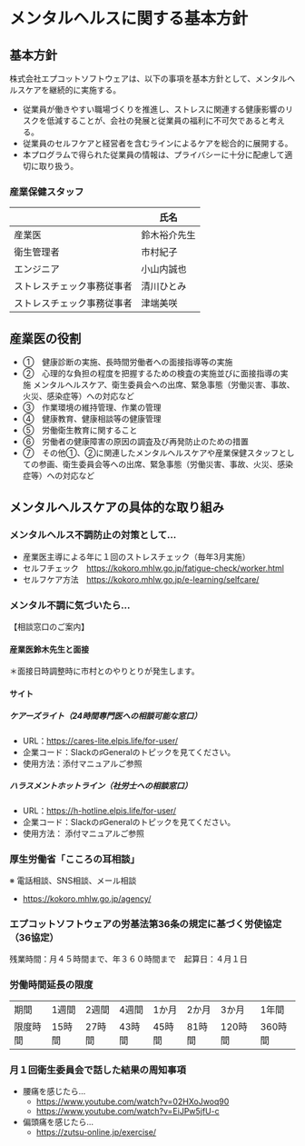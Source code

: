 # メンタルヘルスに関する基本方針

## 基本方針

株式会社エプコットソフトウェアは、以下の事項を基本方針として、メンタルヘルスケアを継続的に実施する。

- 従業員が働きやすい職場づくりを推進し、ストレスに関連する健康影響のリスクを低減することが、会社の発展と従業員の福利に不可欠であると考える。
- 従業員のセルフケアと経営者を含むラインによるケアを総合的に展開する。
- 本プログラムで得られた従業員の情報は、プライバシーに十分に配慮して適切に取り扱う。

### 産業保健スタッフ

|  | 氏名 |
| --- | --- |
| 産業医 | 鈴木裕介先生 |
| 衛生管理者 | 市村紀子 |
| エンジニア | 小山内誠也 |
| ストレスチェック事務従事者 | 清川ひとみ |
| ストレスチェック事務従事者 | 津端美咲 |

## 産業医の役割

- ①　健康診断の実施、長時間労働者への面接指導等の実施
- ②　心理的な負担の程度を把握するための検査の実施並びに面接指導の実施
メンタルヘルスケア、衛生委員会への出席、緊急事態（労働災害、事故、火災、感染症等）への対応など
- ③　作業環境の維持管理、作業の管理
- ④　健康教育、健康相談等の健康管理
- ⑤　労働衛生教育に関すること
- ⑥　労働者の健康障害の原因の調査及び再発防止のための措置
- ⑦　その他①、②に関連したメンタルヘルスケアや産業保健スタッフとしての参画、衛生委員会等への出席、緊急事態（労働災害、事故、火災、感染症等）への対応など

## メンタルヘルスケアの具体的な取り組み

### メンタルヘルス不調防止の対策として…

- 産業医主導による年に１回のストレスチェック（毎年3月実施）
- セルフチェック　<https://kokoro.mhlw.go.jp/fatigue-check/worker.html>
- セルフケア方法　<https://kokoro.mhlw.go.jp/e-learning/selfcare/>

### メンタル不調に気づいたら…

【相談窓口のご案内】

#### 産業医鈴木先生と面接

＊面接日時調整時に市村とのやりとりが発生します。

#### サイト

##### ケアーズライト（24時間専門医への相談可能な窓口）

- URL：<https://cares-lite.elpis.life/for-user/>
- 企業コード：Slackの♯Generalのトピックを見てください。
- 使用方法：添付マニュアルご参照

##### ハラスメントホットライン（社労士への相談窓口）

- URL：<https://h-hotline.elpis.life/for-user/>
- 企業コード：Slackの♯Generalのトピックを見てください。
- 使用方法： 添付マニュアルご参照

### 厚生労働省「こころの耳相談」

※ 電話相談、SNS相談、メール相談

- <https://kokoro.mhlw.go.jp/agency/>

### エプコットソフトウェアの労基法第36条の規定に基づく労使協定（36協定）

残業時間：月４５時間まで、年３６０時間まで　起算日：４月１日  

### 労働時間延長の限度

|  |  |  |  |  |  |  |  |
| --- | --- | --- | --- | --- | --- | --- | --- |
| 期間 | 1週間 | 2週間 | 4週間 | 1か月 | 2か月 | 3か月 | 1年間 |
| 限度時間 | 15時間 | 27時間 | 43時間 | 45時間 | 81時間 | 120時間 | 360時間 |

### 月１回衛生委員会で話した結果の周知事項

- 腰痛を感じたら…
  - <https://www.youtube.com/watch?v=02HXoJwoq90>
  - <https://www.youtube.com/watch?v=EiJPw5jfU-c>
- 偏頭痛を感じたら…
  - <https://zutsu-online.jp/exercise/>
